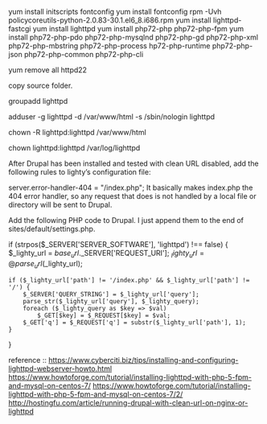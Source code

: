 
yum install initscripts fontconfig
yum install fontconfig
rpm -Uvh policycoreutils-python-2.0.83-30.1.el6_8.i686.rpm
yum install lighttpd-fastcgi
yum install lighttpd
yum install php72-php php72-php-fpm
yum install  php72-php-pdo php72-php-mysqlnd  php72-php-gd  php72-php-xml php72-php-mbstring php72-php-process
              hp72-php-runtime php72-php-json php72-php-common php72-php-cli
			
yum remove all httpd22
		
copy source folder.


groupadd lighttpd

adduser -g lighttpd -d /var/www/html -s /sbin/nologin lighttpd


chown -R lighttpd:lighttpd /var/www/html

chown lighttpd:lighttpd /var/log/lighttpd


After Drupal has been installed and tested with clean URL disabled, add the following rules to lighty’s configuration file:

server.error-handler-404 = "/index.php";
It basically makes index.php the 404 error handler, so any request that does is not handled by a local file or directory will be sent to Drupal.

Add the following PHP code to Drupal. I just append them to the end of sites/default/settings.php.

if (strpos($_SERVER['SERVER_SOFTWARE'], 'lighttpd') !== false) {
    $_lighty_url = $base_url.$_SERVER['REQUEST_URI'];
    $_lighty_url = @parse_url($_lighty_url);

    if ($_lighty_url['path'] != '/index.php' && $_lighty_url['path'] != '/') {
        $_SERVER['QUERY_STRING'] = $_lighty_url['query'];
        parse_str($_lighty_url['query'], $_lighty_query);
        foreach ($_lighty_query as $key => $val)
            $_GET[$key] = $_REQUEST[$key] = $val;
        $_GET['q'] = $_REQUEST['q'] = substr($_lighty_url['path'], 1);
    }
}


reference :: https://www.cyberciti.biz/tips/installing-and-configuring-lighttpd-webserver-howto.html
https://www.howtoforge.com/tutorial/installing-lighttpd-with-php-5-fpm-and-mysql-on-centos-7/
https://www.howtoforge.com/tutorial/installing-lighttpd-with-php-5-fpm-and-mysql-on-centos-7/2/
http://hostingfu.com/article/running-drupal-with-clean-url-on-nginx-or-lighttpd